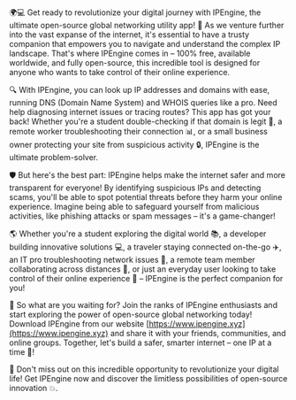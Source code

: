 🌍💻 Get ready to revolutionize your digital journey with IPEngine, the ultimate open-source global networking utility app! 🚀 As we venture further into the vast expanse of the internet, it's essential to have a trusty companion that empowers you to navigate and understand the complex IP landscape. That's where IPEngine comes in – 100% free, available worldwide, and fully open-source, this incredible tool is designed for anyone who wants to take control of their online experience.

🔍 With IPEngine, you can look up IP addresses and domains with ease, running DNS (Domain Name System) and WHOIS queries like a pro. Need help diagnosing internet issues or tracing routes? This app has got your back! Whether you're a student double-checking if that domain is legit 🤔, a remote worker troubleshooting their connection 📊, or a small business owner protecting your site from suspicious activity 🔒, IPEngine is the ultimate problem-solver.

🛡️ But here's the best part: IPEngine helps make the internet safer and more transparent for everyone! By identifying suspicious IPs and detecting scams, you'll be able to spot potential threats before they harm your online experience. Imagine being able to safeguard yourself from malicious activities, like phishing attacks or spam messages – it's a game-changer!

🌎 Whether you're a student exploring the digital world 📚, a developer building innovative solutions 💻, a traveler staying connected on-the-go ✈️, an IT pro troubleshooting network issues 🔧, a remote team member collaborating across distances 💼, or just an everyday user looking to take control of their online experience 🌟 – IPEngine is the perfect companion for you!

📡 So what are you waiting for? Join the ranks of IPEngine enthusiasts and start exploring the power of open-source global networking today! Download IPEngine from our website [https://www.ipengine.xyz](https://www.ipengine.xyz) and share it with your friends, communities, and online groups. Together, let's build a safer, smarter internet – one IP at a time 🚀!

🌈 Don't miss out on this incredible opportunity to revolutionize your digital life! Get IPEngine now and discover the limitless possibilities of open-source innovation 💥.